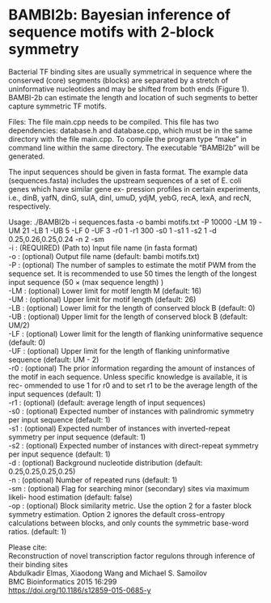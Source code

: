 # BAMBI2b: Bayesian inference of sequence motifs with 2-block symmetry<br/>

Bacterial TF binding sites are usually symmetrical in sequence where the conserved (core) segments (blocks) are separated by a stretch of uninformative nucleotides and may be shifted from both ends (Figure 1). BAMBI-2b can estimate the length and location of such segments to better capture symmetric TF motifs.<br/>

Files: The file main.cpp needs to be compiled. This file has two dependencies: database.h and database.cpp, which must be in the same directory with the file main.cpp. To compile the program type “make” in command line within the same directory. The executable “BAMBI2b” will be generated.<br/>

The input sequences should be given in fasta format. The example data (sequences.fasta) includes the upstream sequences of a set of E. coli genes which have similar gene ex- pression profiles in certain experiments, i.e., dinB, yafN, dinG, sulA, dinI, umuD, ydjM, yebG, recA, lexA, and recN, respectively.<br/>

Usage: ./BAMBI2b -i sequences.fasta -o bambi motifs.txt -P 10000 -LM 19 -UM 21 -LB 1 -UB 5 -LF 0 -UF 3 -r0 1 -r1 300 -s0 1 -s1 1 -s2 1 -d 0.25,0.26,0.25,0.24 -n 2 -sm<br/>
-i : (REQUIRED) (Path to) Input file name (in fasta format)<br/>
-o : (optional) Output file name (default: bambi motifs.txt)<br/>
-P : (optional) The number of samples to estimate the motif PWM from the
sequence set. It is recommended to use 50 times the length of the longest input
sequence (50 × (max sequence length) )<br/>
-LM : (optional) Lower limit for motif length M (default: 16)<br/>
-UM : (optional) Upper limit for motif length (default: 26)<br/>
-LB : (optional) Lower limit for the length of conserved block B (default: 0)<br/>
-UB : (optional) Upper limit for the length of conserved block B (default: UM/2)<br/>
-LF : (optional) Lower limit for the length of flanking uninformative sequence
(default: 0)<br/>
-UF : (optional) Upper limit for the length of flanking uninformative sequence
(default: UM - 2)<br/>
-r0 : (optional) The prior information regarding the amount of instances of
the motif in each sequence. Unless specific knowledge is available, it is rec- ommended to use 1 for r0 and to set r1 to be the average length of the input sequences (default: 1)<br/>
-r1 : (optional) (default: average length of input sequences)<br/>
-s0 : (optional) Expected number of instances with palindromic symmetry per
input sequence (default: 1)<br/>
-s1 : (optional) Expected number of instances with inverted-repeat symmetry
per input sequence (default: 1)<br/>
-s2 : (optional) Expected number of instances with direct-repeat symmetry per
input sequence (default: 1)<br/>
-d : (optional) Background nucleotide distribution (default: 0.25,0.25,0.25,0.25)<br/> 
-n : (optional) Number of repeated runs (default: 1)<br/>
-sm : (optional) Flag for searching minor (secondary) sites via maximum likeli- hood estimation (default: false)<br/>
-op : (optional) Block similarity metric. Use the option 2 for a faster block symmetry estimation. Option 2 ignores the default cross-entropy calculations between blocks, and only counts the symmetric base-word ratios. (default: 1)

Please cite:<br/>
Reconstruction of novel transcription factor regulons through inference of their binding sites<br/>
Abdulkadir Elmas, Xiaodong Wang and Michael S. Samoilov<br/>
BMC Bioinformatics 2015 16:299 <br/>
https://doi.org/10.1186/s12859-015-0685-y
